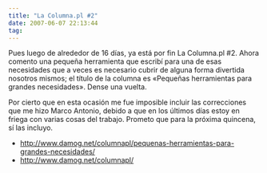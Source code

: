 ```yaml
---
title: "La Columna.pl #2"
date: 2007-06-07 22:13:44
tag: 
---
```

<p>Pues luego de alrededor de 16 días, ya está por fin La Columna.pl #2. Ahora comento una pequeña herramienta que escribí para una de esas necesidades que a veces es necesario cubrir de alguna forma divertida nosotros mismos; el título de la columna es «Pequeñas herramientas para grandes necesidades». Dense una vuelta.

Por cierto que en esta ocasión me fue imposible incluir las correcciones que me hizo Marco Antonio, debido a que en los últimos días estoy en friega con varias cosas del trabajo. Prometo que para la próxima quincena, sí las incluyo.
</p>
<ul>
<li><a href="http://www.damog.net/columnapl/pequenas-herramientas-para-grandes-necesidades/"><a href="http://www.damog.net/columnapl/pequenas-herramientas-para-grandes-necesidades/">http://www.damog.net/columnapl/pequenas-herramientas-para-grandes-necesidades/</a></a></li>
<li><a href="http://www.damog.net/columnapl/"><a href="http://www.damog.net/columnapl/">http://www.damog.net/columnapl/</a></a></li>
</ul>

